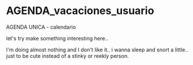 # AGENDA_vacaciones_usuario
AGENDA UNICA - calendario

let's try make something interesting here..

I'm doing almost nothing and I don't like it.. i wanna sleep and snort a little.. just to be cute instead of a stinky or reekly person.

